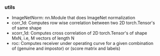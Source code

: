 ### utils
* ImageNetNorm: nn.Module that does ImageNet normalization
* corr_1d: Computes row wise correlation between two 2D torch.Tensor's of same shape
* xcorr_1d: Computes cross correlation of 2D torch.Tensor's of shape MxN, i.e, M vectors of length N
* roc: Computes receiver under operating curve for a given combination of (genuine and impostor) or (score matrix and labels)
